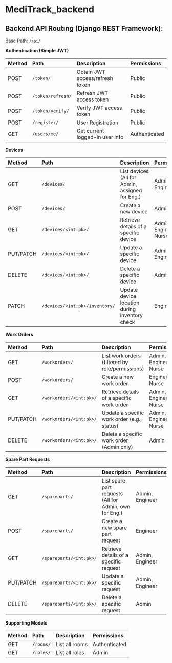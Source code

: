 # MediTrack_backend

## Backend API Routing (Django REST Framework):

Base Path: `/api/`

**Authentication (Simple JWT)**

| Method | Path                 | Description                       | Permissions      |
| :----- | :------------------- | :-------------------------------- | :--------------- |
| POST   | `/token/`            | Obtain JWT access/refresh token   | Public           |
| POST   | `/token/refresh/`    | Refresh JWT access token          | Public           |
| POST   | `/token/verify/`     | Verify JWT access token           | Public           |
| POST   | `/register/`         | User Registration                 | Public           |
| GET    | `/users/me/`         | Get current logged-in user info   | Authenticated    |

**Devices**

| Method      | Path                      | Description                                       | Permissions              |
| :---------- | :------------------------ | :------------------------------------------------ | :----------------------- |
| GET         | `/devices/`               | List devices (All for Admin, assigned for Eng.)   | Admin, Engineer          |
| POST        | `/devices/`               | Create a new device                               | Admin                    |
| GET         | `/devices/<int:pk>/`      | Retrieve details of a specific device             | Admin, Engineer, Nurse   |
| PUT/PATCH   | `/devices/<int:pk>/`      | Update a specific device                          | Admin, Engineer          |
| DELETE      | `/devices/<int:pk>/`      | Delete a specific device                          | Admin                    |
| PATCH       | `/devices/<int:pk>/inventory/` | Update device location during inventory check     | Engineer                 |

**Work Orders**

| Method      | Path                      | Description                                       | Permissions              |
| :---------- | :------------------------ | :------------------------------------------------ | :----------------------- |
| GET         | `/workorders/`            | List work orders (filtered by role/permissions)   | Admin, Engineer, Nurse   |
| POST        | `/workorders/`            | Create a new work order                           | Engineer, Nurse          |
| GET         | `/workorders/<int:pk>/`   | Retrieve details of a specific work order         | Admin, Engineer, Nurse   |
| PUT/PATCH   | `/workorders/<int:pk>/`   | Update a specific work order (e.g., status)       | Admin, Engineer, Nurse   |
| DELETE      | `/workorders/<int:pk>/`   | Delete a specific work order (Admin only)         | Admin                    |

**Spare Part Requests**

| Method      | Path                      | Description                                       | Permissions              |
| :---------- | :------------------------ | :------------------------------------------------ | :----------------------- |
| GET         | `/spareparts/`            | List spare part requests (All for Admin, own for Eng.) | Admin, Engineer          |
| POST        | `/spareparts/`            | Create a new spare part request                   | Engineer                 |
| GET         | `/spareparts/<int:pk>/`   | Retrieve details of a specific request            | Admin, Engineer          |
| PUT/PATCH   | `/spareparts/<int:pk>/`   | Update a specific request                         | Admin, Engineer          |
| DELETE      | `/spareparts/<int:pk>/`   | Delete a specific request                         | Admin                    |

**Supporting Models**

| Method | Path             | Description         | Permissions   |
| :----- | :--------------- | :------------------ | :------------ |
| GET    | `/rooms/`        | List all rooms      | Authenticated |
| GET    | `/roles/`        | List all roles      | Admin         |
